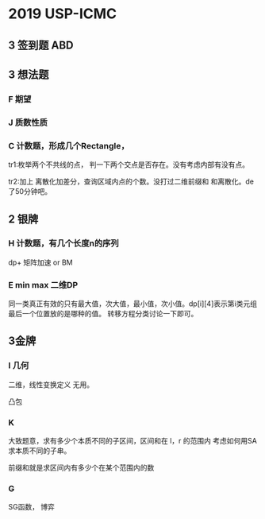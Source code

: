 # 2019 USP-ICMC

## 3 签到题 ABD

## 3 想法题 

### F 期望

### J 质数性质

### C 计数题，形成几个Rectangle， 

tr1:枚举两个不共线的点， 判一下两个交点是否存在。没有考虑内部有没有点。

tr2:加上 离散化加差分，查询区域内点的个数。没打过二维前缀和 和离散化。de了50分钟吧。


## 2 银牌



### H 计数题，有几个长度n的序列

dp+ 矩阵加速 or BM

### E min max  二维DP

同一类真正有效的只有最大值，次大值，最小值，次小值。dp[i][4]表示第i类元组最后一个位置放的是哪种的值。 转移方程分类讨论一下即可。

## 3金牌

### I 几何

二维，线性变换定义 无用。

凸包
 
### K 
 
大致题意，求有多少个本质不同的子区间，区间和在 l，r 的范围内 考虑如何用SA求本质不同的子串。

前缀和就是求区间内有多少个在某个范围内的数

### G 

SG函数， 博弈